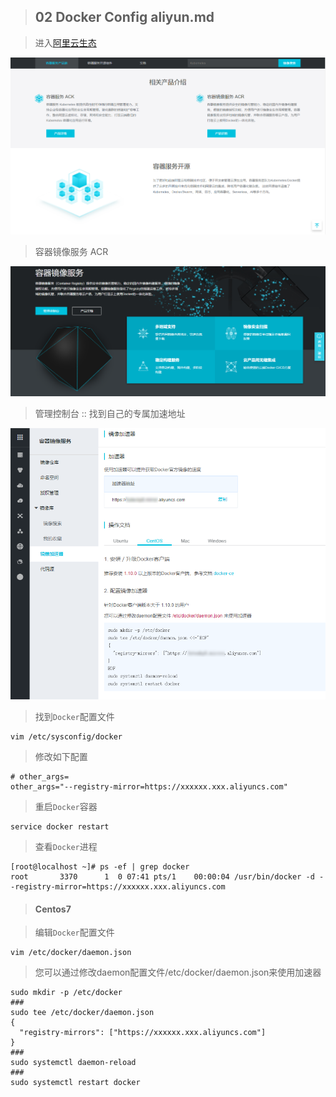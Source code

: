 > ## 02 Docker Config aliyun.md

> 进入[阿里云生态](https://promotion.aliyun.com/ntms/act/kubernetes.html)

![](img/aliyun-01.png)

> 容器镜像服务 ACR

![](img/aliyun-02.png)

> 管理控制台 :: 找到自己的专属加速地址

![](img/aliyun-03.png)

> 找到`Docker`配置文件

```shell
vim /etc/sysconfig/docker
```

> 修改如下配置

```shell
# other_args=
other_args="--registry-mirror=https://xxxxxx.xxx.aliyuncs.com"
```

> 重启`Docker`容器

```shell
service docker restart
```

> 查看`Docker`进程

```shell
[root@localhost ~]# ps -ef | grep docker
root       3370      1  0 07:41 pts/1    00:00:04 /usr/bin/docker -d --registry-mirror=https://xxxxxx.xxx.aliyuncs.com
```

> #### Centos7

> 编辑`Docker`配置文件

```shell
vim /etc/docker/daemon.json
```

>  您可以通过修改daemon配置文件/etc/docker/daemon.json来使用加速器

```shell
sudo mkdir -p /etc/docker
###
sudo tee /etc/docker/daemon.json
{
  "registry-mirrors": ["https://xxxxxx.xxx.aliyuncs.com"]
}
###
sudo systemctl daemon-reload
###
sudo systemctl restart docker
```